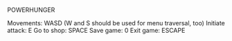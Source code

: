 POWERHUNGER

Movements: WASD (W and S should be used for menu traversal, too)
Initiate attack: E
Go to shop: SPACE
Save game: 0
Exit game: ESCAPE
